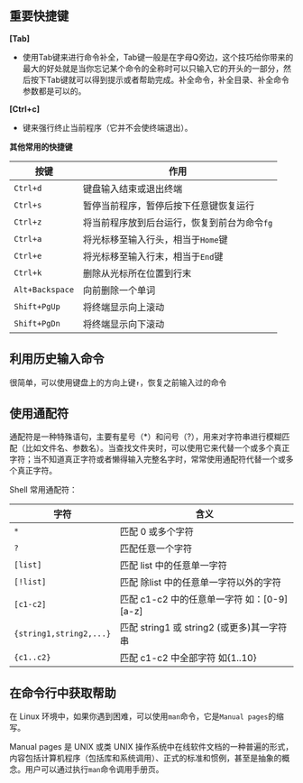 

## 重要快捷键


**[Tab]**
* 使用Tab键来进行命令补全，Tab键一般是在字母Q旁边，这个技巧给你带来的最大的好处就是当你忘记某个命令的全称时可以只输入它的开头的一部分，然后按下Tab键就可以得到提示或者帮助完成。补全命令，补全目录、补全命令参数都是可以的。
 
 
 **[Ctrl+c]**

* 键来强行终止当前程序（它并不会使终端退出）。


**其他常用的快捷键**
<table>
<thead>
<tr>
<th>按键</th>
<th>作用</th>
</tr>
</thead>
<tbody>
<tr>
<td><code>Ctrl+d</code></td>
<td>键盘输入结束或退出终端</td>
</tr>
<tr>
<td><code>Ctrl+s</code></td>
<td>暂停当前程序，暂停后按下任意键恢复运行</td>
</tr>
<tr>
<td><code>Ctrl+z</code></td>
<td>将当前程序放到后台运行，恢复到前台为命令<code>fg</code></td>
</tr>
<tr>
<td><code>Ctrl+a</code></td>
<td>将光标移至输入行头，相当于<code>Home</code>键</td>
</tr>
<tr>
<td><code>Ctrl+e</code></td>
<td>将光标移至输入行末，相当于<code>End</code>键</td>
</tr>
<tr>
<td><code>Ctrl+k</code></td>
<td>删除从光标所在位置到行末</td>
</tr>
<tr>
<td><code>Alt+Backspace</code></td>
<td>向前删除一个单词</td>
</tr>
<tr>
<td><code>Shift+PgUp</code></td>
<td>将终端显示向上滚动</td>
</tr>
<tr>
<td><code>Shift+PgDn</code></td>
<td>将终端显示向下滚动</td>
</tr>
</tbody>
</table>


## 利用历史输入命令


<p>很简单，可以使用键盘上的方向上键<code>↑</code>，恢复之前输入过的命令</p>


## 使用通配符

<p>通配符是一种特殊语句，主要有星号（*）和问号（?），用来对字符串进行模糊匹配（比如文件名、参数名）。当查找文件夹时，可以使用它来代替一个或多个真正字符；当不知道真正字符或者懒得输入完整名字时，常常使用通配符代替一个或多个真正字符。</p>

<p>Shell 常用通配符：</p>

<table>
<thead>
<tr>
<th>字符</th>
<th>含义</th>
</tr>
</thead>
<tbody>
<tr>
<td><code>*</code></td>
<td>匹配 0 或多个字符</td>
</tr>
<tr>
<td><code>?</code></td>
<td>匹配任意一个字符</td>
</tr>
<tr>
<td><code>[list]</code></td>
<td>匹配 list 中的任意单一字符</td>
</tr>
<tr>
<td><code>[!list]</code></td>
<td>匹配 除list 中的任意单一字符以外的字符</td>
</tr>
<tr>
<td><code>[c1-c2]</code></td>
<td>匹配 c1-c2 中的任意单一字符 如：[0-9] [a-z]</td>
</tr>
<tr>
<td><code>{string1,string2,...}</code></td>
<td>匹配 string1 或 string2 (或更多)其一字符串</td>
</tr>
<tr>
<td><code>{c1..c2}</code></td>
<td>匹配 c1-c2 中全部字符 如{1..10}</td>
</tr>
</tbody>
</table>

## 在命令行中获取帮助
<p>在 Linux 环境中，如果你遇到困难，可以使用<code>man</code>命令，它是<code>Manual pages</code>的缩写。</p>
<p>Manual pages 是 UNIX 或类 UNIX 操作系统中在线软件文档的一种普遍的形式， 内容包括计算机程序（包括库和系统调用）、正式的标准和惯例，甚至是抽象的概念。用户可以通过执行<code>man</code>命令调用手册页。</p>